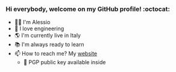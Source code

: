 ### Hi everybody, welcome on my GitHub profile! :octocat:

- :man_technologist: I'm Alessio
- :robot: I love engineering
- :earth_americas: I'm currently live in Italy
- :books: I'm always ready to learn
- :mailbox: How to reach me? My [website](https://adurante.github.io/ "Alessio's Website")
	- :closed_lock_with_key: PGP public key available inside
